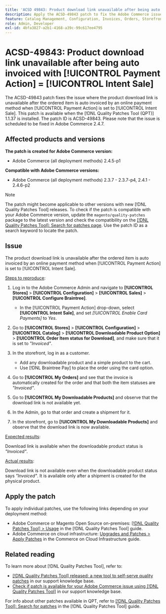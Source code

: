 ```yaml
---
title: 'ACSD 49843: Product download link unavailable after being auto invoiced with [!UICONTROL Payment Action] = [!UICONTROL Intent Sale]'
description: Apply the ACSD-49843 patch to fix the Adobe Commerce issue where product download link is unavailable after the ordered item is auto invoiced by an online payment method when [!UICONTROL Payment Action] is set to [!UICONTROL Intent Sale].
feature: Catalog Management, Configuration, Invoices, Orders, Storefront
role: Admin, Developer
exl-id: 4bfa3827-a2b1-4168-a39c-99c617ee4795
---
```

# ACSD-49843: Product download link unavailable after being auto invoiced with [!UICONTROL Payment Action] = [!UICONTROL Intent Sale]

The ACSD-49843 patch fixes the issue where the product download link is unavailable after the ordered item is auto invoiced by an online payment method when [!UICONTROL Payment Action] is set to [!UICONTROL Intent Sale]. This patch is available when the [!DNL Quality Patches Tool (QPT)] 1.1.37 is installed. The patch ID is ACSD-49843. Please note that the issue is scheduled to be fixed in Adobe Commerce 2.4.7.

## Affected products and versions

**The patch is created for Adobe Commerce version:**

* Adobe Commerce (all deployment methods) 2.4.5-p1

**Compatible with Adobe Commerce versions:**

* Adobe Commerce (all deployment methods) 2.3.7 - 2.3.7-p4, 2.4.1 - 2.4.6-p2

>[!NOTE]
>
>The patch might become applicable to other versions with new [!DNL Quality Patches Tool] releases. To check if the patch is compatible with your Adobe Commerce version, update the `magento/quality-patches` package to the latest version and check the compatibility on the [[!DNL Quality Patches Tool]: Search for patches page](https://experienceleague.adobe.com/tools/commerce-quality-patches/index.html). Use the patch ID as a search keyword to locate the patch.

## Issue

The product download link is unavailable after the ordered item is auto invoiced by an online payment method when [!UICONTROL Payment Action] is set to [!UICONTROL Intent Sale].

<u>Steps to reproduce</u>:

1. Log in to the Adobe Commerce Admin and navigate to **[!UICONTROL Stores]** > **[!UICONTROL Configuration]** > **[!UICONTROL Sales]** > **[!UICONTROL Configure Braintree]**.

    * In the [!UICONTROL Payment Action] drop-down, select **[!UICONTROL Intent Sale]**, and set *[!UICONTROL Enable Card Payments]* to *Yes*.

1. Go to **[!UICONTROL Stores]** > **[!UICONTROL Configuration]** > **[!UICONTROL Catalog]** > **[!UICONTROL Downloadable Product Option]** > **[!UICONTROL Order Item status for Download]**, and make sure that it is set to *"Invoiced"*.
1. In the storefront, log in as a customer. 

    * Add any downloadable product and a simple product to the cart. 
    * Use [!DNL Braintree Pay] to place the order using the card option.

1. Go to **[!UICONTROL My Orders]** and see that the invoice is automatically created for the order and that both the item statuses are *"Invoiced"*.
1. Go to **[!UICONTROL My Downloadable Products]** and observe that the download link is not available yet.
1. In the Admin, go to that order and create a shipment for it.
1. In the storefront, go to **[!UICONTROL My Downloadable Products]** and observe that the download link is now available.

<u>Expected results</u>:

Download link is available when the downloadable product status is *"Invoiced"*.

<u>Actual results</u>:

Download link is not available even when the downloadable product status says *"Invoiced"*. It is available only after a shipment is created for the physical product. 

## Apply the patch

To apply individual patches, use the following links depending on your deployment method:

* Adobe Commerce or Magento Open Source on-premises: [[!DNL Quality Patches Tool] > Usage](https://experienceleague.adobe.com/docs/commerce-operations/tools/quality-patches-tool/usage.html) in the [!DNL Quality Patches Tool] guide.
* Adobe Commerce on cloud infrastructure: [Upgrades and Patches > Apply Patches](https://experienceleague.adobe.com/docs/commerce-cloud-service/user-guide/develop/upgrade/apply-patches.html) in the Commerce on Cloud Infrastructure guide.

## Related reading

To learn more about [!DNL Quality Patches Tool], refer to:

* [[!DNL Quality Patches Tool] released: a new tool to self-serve quality patches](https://experienceleague.adobe.com/en/docs/commerce-knowledge-base/kb/announcements/commerce-announcements/magento-quality-patches-released-new-tool-to-self-serve-quality-patches) in our support knowledge base.
* [Check if patch is available for your Adobe Commerce issue using [!DNL Quality Patches Tool]](/help/support-tools/patches-available-in-qpt-tool/check-patch-for-magento-issue-with-magento-quality-patches.md) in our support knowledge base.

For info about other patches available in QPT, refer to [[!DNL Quality Patches Tool]: Search for patches](https://experienceleague.adobe.com/tools/commerce-quality-patches/index.html) in the [!DNL Quality Patches Tool] guide.
